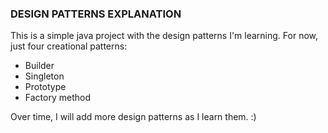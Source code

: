 ### DESIGN PATTERNS EXPLANATION
This is a simple java project with the design patterns I'm learning.
For now, just four creational patterns:
- Builder
- Singleton
- Prototype
- Factory method

Over time, I will add more design patterns as I learn them.
:)

